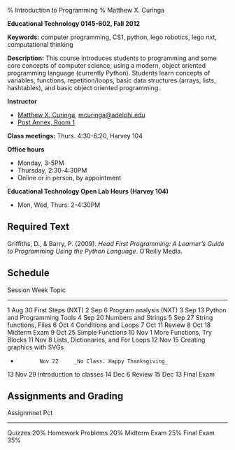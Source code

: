 % Introduction to Programming
% Matthew X. Curinga

<!--
This syllabus was created for
the Educational Technology Program
at Adelphi University:
http://education.adelphi.edu
copyright 2012 Matthew X. Curinga
http://matt.curinga.com
This work is licensed under the Creative Commons Attribution-ShareAlike 3.0 Unported License.
To view a copy of this license, visit http://creativecommons.org/licenses/by-sa/3.0/ or send
a letter to Creative Commons, 444 Castro Street, Suite 900, Mountain View, California, 94041, USA.
We ask, but do not require, that attribution includes a link to our websites (above).
version: 2.1
Based on work available here: https://github.com/mcuringa/adelphi-ed-tech-courses
-->


**Educational Technology 0145-602, Fall 2012**

**Keywords:**  computer programming, CS1, python, lego robotics, 
lego nxt, computational thinking

**Description:** This course introduces students to programming and 
some core concepts of computer science, using a modern, object oriented
programming language (currently Python). Students learn concepts of 
variables, functions, repetition/loops, basic data structures 
(arrays, lists, hashtables), and basic object oriented programming.

**Instructor**

* [Matthew X. Curinga](http://matt.curinga.com), <mcuringa@adelphi.edu>
* [Post Annex, Room 1](http://goo.gl/maps/XReYB "Where is Post Annex? click the link to see it on a map")

**Class meetings:** Thurs. 4:30-6:20, Harvey 104

**Office hours**

* Monday, 3-5PM
* Thursday, 2:30-4:30PM
* Online or in person, by appointment

**Educational Technology Open Lab Hours (Harvey 104)**

* Mon, Wed, Thurs: 2-4:30PM

## Required Text
Griffiths, D., & Barry, P. (2009). _Head First 
Programming: A Learner’s Guide to Programming Using the Python 
Language_. O’Reilly Media.


## Schedule

Session      Week       Topic
-------      ------     ----------------------------------------
1            Aug 30     First Steps (NXT)
2            Sep 6      Program analysis (NXT)
3            Sep 13     Python and Programming Tools
4            Sep 20     Numbers and Strings
5            Sep 27     String functions, Files
6            Oct 4      Conditions and Loops
7            Oct 11     Review
8            Oct 18     Midterm Exam
9            Oct 25     Simple Functions
10           Nov 1      More Functions, Try Blocks
11           Nov 8      Lists, Dictionaries, and For Loops
12           Nov 15     Creating graphics with SVGs
-            Nov 22     _No Class. Happy Thanksgiving_
13           Nov 29     Introduction to classes
14           Dec 6      Review
15           Dec 13     Final Exam


## Assignments and Grading

Assignmnet              Pct
-------------------     -------
Quizzes                 20%
Homework Problems       20%
Midterm Exam            25%
Final Exam              35%




